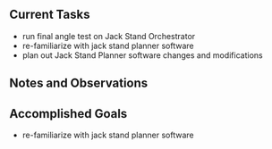 ## Current Tasks

- run final angle test on Jack Stand Orchestrator
- re-familiarize with jack stand planner software
- plan out Jack Stand Planner software changes and modifications

## Notes and Observations

## Accomplished Goals

- re-familiarize with jack stand planner software


